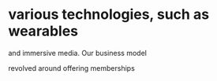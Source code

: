 # various technologies, such as wearables

and immersive media. Our business model

revolved around offering memberships